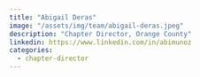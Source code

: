 ```yaml
---
title: "Abigail Deras"
image: "/assets/img/team/abigail-deras.jpeg"
description: "Chapter Director, Orange County"
linkedin: https://www.linkedin.com/in/abimunoz
categories:
  - chapter-director
---
```

